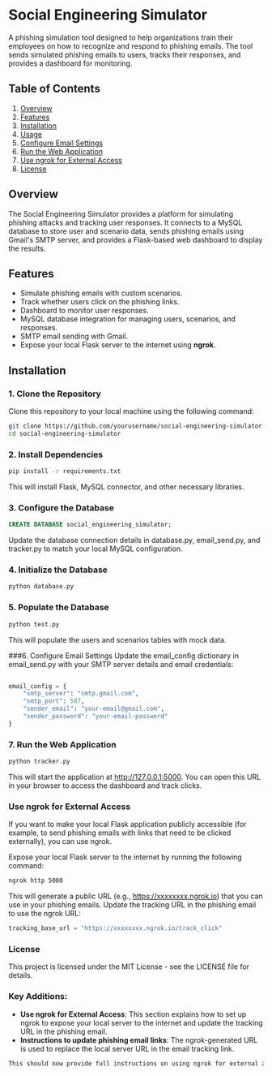# Social Engineering Simulator

A phishing simulation tool designed to help organizations train their employees on how to recognize and respond to phishing emails. The tool sends simulated phishing emails to users, tracks their responses, and provides a dashboard for monitoring.

## Table of Contents
1. [Overview](#overview)
2. [Features](#features)
3. [Installation](#installation)
4. [Usage](#usage)
5. [Configure Email Settings](#configure-email-settings)
6. [Run the Web Application](#run-the-web-application)
7. [Use ngrok for External Access](#use-ngrok-for-external-access)
8. [License](#license)

## Overview

The Social Engineering Simulator provides a platform for simulating phishing attacks and tracking user responses. It connects to a MySQL database to store user and scenario data, sends phishing emails using Gmail's SMTP server, and provides a Flask-based web dashboard to display the results.

## Features

- Simulate phishing emails with custom scenarios.
- Track whether users click on the phishing links.
- Dashboard to monitor user responses.
- MySQL database integration for managing users, scenarios, and responses.
- SMTP email sending with Gmail.
- Expose your local Flask server to the internet using **ngrok**.

## Installation

### 1. Clone the Repository

Clone this repository to your local machine using the following command:

```bash
git clone https://github.com/yourusername/social-engineering-simulator.git
cd social-engineering-simulator
```
### 2. Install Dependencies

```bash
pip install -r requirements.txt
```
This will install Flask, MySQL connector, and other necessary libraries.

### 3. Configure the Database

```sql
CREATE DATABASE social_engineering_simulator;
```
Update the database connection details in database.py, email_send.py, and tracker.py to match your local MySQL configuration.

### 4. Initialize the Database

```bash
python database.py
```

### 5. Populate the Database

```bash
python test.py
```
This will populate the users and scenarios tables with mock data.

###6. Configure Email Settings
Update the email_config dictionary in email_send.py with your SMTP server details and email credentials:

```python

email_config = {
    "smtp_server": "smtp.gmail.com",
    "smtp_port": 587,
    "sender_email": "your-email@gmail.com",
    "sender_password": "your-email-password"
}
```

### 7. Run the Web Application

```bash
python tracker.py
```
This will start the application at http://127.0.0.1:5000. You can open this URL in your browser to access the dashboard and track clicks.

### Use ngrok for External Access
If you want to make your local Flask application publicly accessible (for example, to send phishing emails with links that need to be clicked externally), you can use ngrok.


Expose your local Flask server to the internet by running the following command:

```bash
ngrok http 5000
```
This will generate a public URL (e.g., https://xxxxxxxx.ngrok.io) that you can use in your phishing emails.
Update the tracking URL in the phishing email to use the ngrok URL:

```python
tracking_base_url = "https://xxxxxxxx.ngrok.io/track_click"
```

### License
This project is licensed under the MIT License - see the LICENSE file for details.


### Key Additions:
- **Use ngrok for External Access**: This section explains how to set up ngrok to expose your local server to the internet and update the tracking URL in the phishing email.
- **Instructions to update phishing email links**: The ngrok-generated URL is used to replace the local server URL in the email tracking link.

```css
This should now provide full instructions on using ngrok for external access during testing.
```
